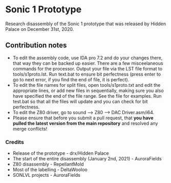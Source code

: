 # Sonic 1 Prototype
Research disassembly of the Sonic 1 prototype that was released by Hidden Palace on December 31st, 2020.
## Contribution notes
* To edit the assembly code, use IDA pro 7.2 and do your changes there, that way they can be backed up easier. There are a few misceelaneous commands for the processor. Output your file via the LST file format to tools/s1proto.lst. Run text.bat to ensure bit perfectness (press enter to go to next error, if you find the end of file, it is perfect).
* To edit the file names for split files, open tools/s1proto.txt and edit the appropriate lines, or add new files in sequentially, making sure you also have specified the end of the file range. See the file for examples. Run test.bat so that all the files will update and you can check for bit perfectness.
* To edit the Z80 driver, go to sound --> Z80 --> DAC Driver.asm/i64.
* Please ensure that before you submit a pull request, that **you have pulled the latest version from the main repository** and resolved any merge conflicts!
### Credits
* Release of the prototype - drx/Hidden Palace
* The start of the entire disassembly (January 2nd, 2021) - AuroraFields
* Z80 disassembly - RepellantMold
* Most of the labelling - DeltaWooloo
* SONLVL projects - AuroraFields
